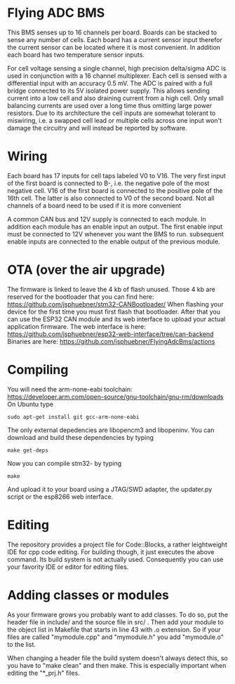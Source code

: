 # Flying ADC BMS
This BMS senses up to 16 channels per board. Boards can be stacked to sense any number of cells. Each board has a current sensor input therefor the current sensor can be located where it is most convenient. In addition each board has two temperature sensor inputs.

For cell voltage sensing a single channel, high precision delta/sigma ADC is used in conjunction with a 16 channel multiplexer. Each cell is sensed with a differential input with an accuracy 0.5 mV. The ADC is paired with a full bridge connected to its 5V isolated power supply. This allows sending current into a low cell and also draining current from a high cell. Only small balancing currents are used over a long time thus omitting large power resistors.
Due to its architecture the cell inputs are somewhat tolerant to miswiring, i.e. a swapped cell lead or multiple cells across one input won't damage the circuitry and will instead be reported by software.

# Wiring
Each board has 17 inputs for cell taps labeled V0 to V16. The very first input of the first board is connected to B-, i.e. the negative pole of the most negative cell. V16 of the first board is connected to the positive pole of the 16th cell. The latter is also connected to V0 of the second board.
Not all channels of a board need to be used if it is more convenient

A common CAN bus and 12V supply is connected to each module. In addition each module has an enable input an output. The first enable input must be connected to 12V whenever you want the BMS to run. subsequent enable inputs are connected to the enable output of the previous module.

# OTA (over the air upgrade)
The firmware is linked to leave the 4 kb of flash unused. Those 4 kb are reserved for the bootloader
that you can find here: https://github.com/jsphuebner/stm32-CANBootloader/
When flashing your device for the first time you must first flash that bootloader. After that you can
use the ESP32 CAN module and its web interface to upload your actual application firmware.
The web interface is here: https://github.com/jsphuebner/esp32-web-interface/tree/can-backend
Binaries are here: https://github.com/jsphuebner/FlyingAdcBms/actions

# Compiling
You will need the arm-none-eabi toolchain: https://developer.arm.com/open-source/gnu-toolchain/gnu-rm/downloads
On Ubuntu type

`sudo apt-get install git gcc-arm-none-eabi`

The only external depedencies are libopencm3 and libopeninv. You can download and build these dependencies by typing

`make get-deps`

Now you can compile stm32-<yourname> by typing

`make`

And upload it to your board using a JTAG/SWD adapter, the updater.py script or the esp8266 web interface.

# Editing
The repository provides a project file for Code::Blocks, a rather leightweight IDE for cpp code editing.
For building though, it just executes the above command. Its build system is not actually used.
Consequently you can use your favority IDE or editor for editing files.

# Adding classes or modules
As your firmware grows you probably want to add classes. To do so, put the header file in include/ and the 
source file in src/ . Then add your module to the object list in Makefile that starts in line 43 with .o
extension. So if your files are called "mymodule.cpp" and "mymodule.h" you add "mymodule.o" to the list.

When changing a header file the build system doesn't always detect this, so you have to "make clean" and
then make. This is especially important when editing the "*_prj.h" files.
